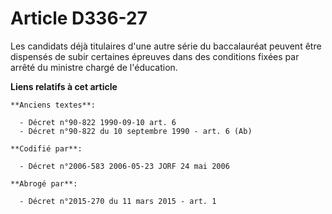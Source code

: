 # Article D336-27

Les candidats déjà titulaires d'une autre série du baccalauréat peuvent être dispensés de subir certaines épreuves dans des
conditions fixées par arrêté du ministre chargé de l'éducation.

**Liens relatifs à cet article**

	**Anciens textes**:

	  - Décret n°90-822 1990-09-10 art. 6
	  - Décret n°90-822 du 10 septembre 1990 - art. 6 (Ab)

	**Codifié par**:

	  - Décret n°2006-583 2006-05-23 JORF 24 mai 2006

	**Abrogé par**:

	  - Décret n°2015-270 du 11 mars 2015 - art. 1
